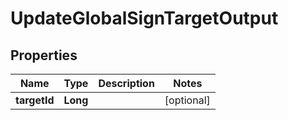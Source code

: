 

# UpdateGlobalSignTargetOutput


## Properties

Name | Type | Description | Notes
------------ | ------------- | ------------- | -------------
**targetId** | **Long** |  |  [optional]



